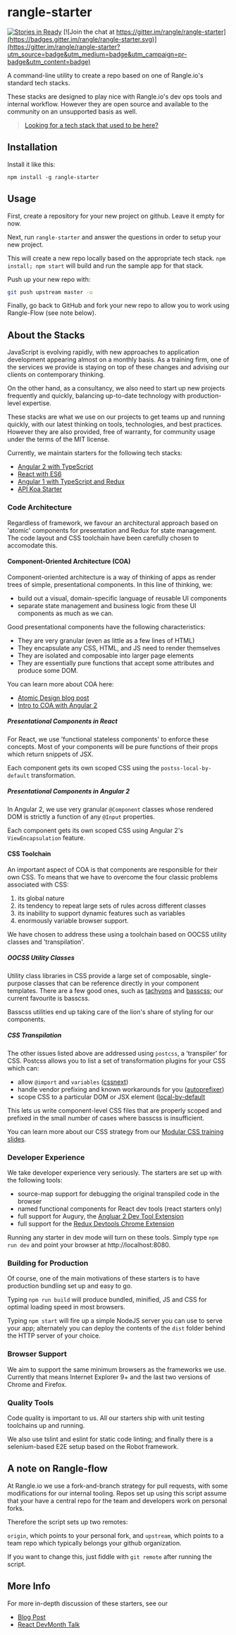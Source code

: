 # rangle-starter

[![Stories in Ready](https://badge.waffle.io/rangle/rangle-starter.png?label=ready&title=Ready)](https://waffle.io/rangle/rangle-starter) [![Join the chat at https://gitter.im/rangle/rangle-starter](https://badges.gitter.im/rangle/rangle-starter.svg)](https://gitter.im/rangle/rangle-starter?utm_source=badge&utm_medium=badge&utm_campaign=pr-badge&utm_content=badge)

A command-line utility to create a repo based on one of Rangle.io's standard tech stacks.

These stacks are designed to play nice with Rangle.io's dev ops tools and
internal workflow. However they are open source and available to the community on an unsupported basis as well.

> [Looking for a tech stack that used to be here?](examples.md)

## Installation

Install it like this:

```
npm install -g rangle-starter
```

## Usage

First, create a repository for your new project on github. Leave it empty for
now.

Next, run `rangle-starter` and answer the questions in order to setup your new project.

This will create a new repo locally based on the appropriate tech stack.
`npm install; npm start` will build and run the sample app for that stack.

Push up your new repo with:

```sh
git push upstream master -u
```

Finally, go back to GitHub and fork your new repo to allow you to work using
Rangle-Flow (see note below).

## About the Stacks

JavaScript is evolving rapidly, with new approaches to application
development appearing almost on a monthly basis. As a training firm,
one of the services we provide is staying on top of these changes and
advising our clients on contemporary thinking.

On the other hand, as a consultancy, we also need to start up new
projects frequently and quickly, balancing up-to-date technology with
production-level expertise.

These stacks are what we use on our projects to get teams up and running
quickly, with our latest thinking on tools, technologies, and best
practices. However they are also provided, free of warranty, for community
usage under the terms of the MIT license.

Currently, we maintain starters for the following tech stacks:

* [Angular 2 with TypeScript](https://github.com/rangle/angular2-starter)
* [React with ES6](https://github.com/rangle/react-starter)
* [Angular 1 with TypeScript and Redux](https://github.com/rangle/angular-redux-starter)
* [API Koa Starter](https://github.com/rangle/api-koa-starter)

### Code Architecture

Regardless of framework, we favour an architectural approach based on
'atomic' components for presentation and Redux for state management. The
code layout and CSS toolchain have been carefully chosen to accomodate
this.

#### Component-Oriented Architecture (COA)

Component-oriented architecture is a way of thinking of apps as render
trees of simple, presentational components.  In this line of thinking,
we:

* build out a visual, domain-specific language of reusable UI components
* separate state management and business logic from these UI components as
much as we can.

Good presentational components have the following characteristics:
* They are very granular (even as little as a few lines of HTML)
* They encapsulate any CSS, HTML, and JS need to render themselves
* They are isolated and composable into larger page elements
* They are essentially pure functions that accept some attributes and
produce some DOM.

You can learn more about COA here:

* [Atomic Design blog post](http://bradfrost.com/blog/post/atomic-web-design/)
* [Intro to COA with Angular 2](https://www.youtube.com/watch?v=7cBaE_QwFWQ)

##### Presentational Components in React

For React, we use 'functional stateless components' to enforce these
concepts. Most of your components will be pure functions of their props
which return snippets of JSX.

Each component gets its own scoped CSS using the
`postss-local-by-default` transformation.

##### Presentational Components in Angular 2

In Angular 2, we use very granular `@Component` classes whose rendered
DOM is strictly a function of any `@Input` properties.

Each component gets its own scoped CSS using Angular 2's `ViewEncapsulation`
feature.

#### CSS Toolchain

An important aspect of COA is that components are responsible for their
own CSS. To means that we have to overcome the four classic problems
associated with CSS:

1. its global nature
2. its tendency to repeat large sets of rules across different classes
3. its inability to support dynamic features such as variables
4. enormously variable browser support.

We have chosen to address these using a toolchain based on OOCSS utility
classes and 'transpilation'.

##### OOCSS Utility Classes

Utility class libraries in CSS provide a large set of composable,
single-purpose classes that can be reference directly in your component
templates.  There are a few good ones, such as [tachyons](http://tachyons.io/) and
[basscss](http://www.basscss.com); our current favourite is basscss.

Basscss utilities end up taking care of the lion's share of styling for
our components.

##### CSS Transpilation

The other issues listed above are addressed using `postcss`, a 'transpiler'
for CSS. Postcss allows you to list a set of transformation plugins for your
CSS which can:

* allow `@import` and `variables` ([cssnext](http://cssnext.io/))
* handle vendor prefixing and known workarounds for you ([autoprefixer](https://autoprefixer.github.io/))
* scope CSS to a particular DOM or JSX element ([local-by-default](https://github.com/css-modules/postcss-modules-local-by-default)

This lets us write component-level CSS files that are properly scoped
and prefixed in the small number of cases where basscss is insufficient.

You can learn more about our CSS strategy from our
[Modular CSS training slides](http://rangle.github.io/intro-to-modular-css/).

### Developer Experience

We take developer experience very seriously. The starters are set up with
the following tools:

* source-map support for debugging the original transpiled code in the
browser
* named functional components for React dev tools (react starters only)
* full support for Augury, the [Angluar 2 Dev Tool Extension](https://augury.angular.io/)
* full support for the [Redux Devtools Chrome Extension](https://github.com/zalmoxisus/redux-devtools-extension)

Running any starter in dev mode will turn on these tools. Simply type
`npm run dev` and point your browser at http://localhost:8080.

### Building for Production

Of course, one of the main motivations of these starters is to have production
bundling set up and easy to go.

Typing `npm run build` will produce bundled, minified, JS and CSS for
optimal loading speed in most browsers.

Typing `npm start` will fire up a simple NodeJS server you can use to
serve your app; alternately you can deploy the contents of the `dist` folder
behind the HTTP server of your choice.

### Browser Support

We aim to support the same minimum browsers as the frameworks we use.
Currently that means Internet Explorer 9+ and the last two versions of
Chrome and Firefox.

### Quality Tools

Code quality is important to us. All our starters ship with unit testing
toolchains up and running.

We also use tslint and eslint for static code linting; and finally there
is a selenium-based E2E setup based on the Robot framework.

## A note on Rangle-flow

At Rangle.io we use a fork-and-branch strategy for pull requests, with some
modifications for our internal tooling.  Repos set up using this script assume
that your have a central repo for the team and developers work on personal forks.

Therefore the script sets up two remotes:

`origin`, which points to your personal fork, and `upstream`, which points to
a team repo which typically belongs your github organization.

If you want to change this, just fiddle with `git remote` after running the
script.

## More Info

For more in-depth discussion of these starters, see our

* [Blog Post](http://blog.rangle.io/real-world-javascript-standard-tech-stacks/)
* [React DevMonth Talk](https://www.youtube.com/watch?v=Sy4zy0NPcpo)
